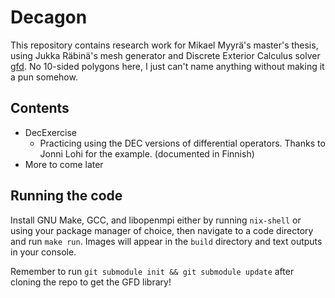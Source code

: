 # Decagon

This repository contains research work for Mikael Myyrä's master's thesis,
using Jukka Räbinä's mesh generator and Discrete Exterior Calculus solver [gfd].
No 10-sided polygons here, I just can't name anything without making it a pun somehow.

## Contents

- DecExercise
  - Practicing using the DEC versions of differential operators. Thanks to
    Jonni Lohi for the example. (documented in Finnish)
- More to come later

## Running the code

Install GNU Make, GCC, and libopenmpi either by running `nix-shell` or using
your package manager of choice, then navigate to a code directory and run
`make run`. Images will appear in the `build` directory and text outputs in
your console.

Remember to run `git submodule init && git submodule update` after cloning the
repo to get the GFD library!

[gfd]: https://github.com/juolrabi/gfd
